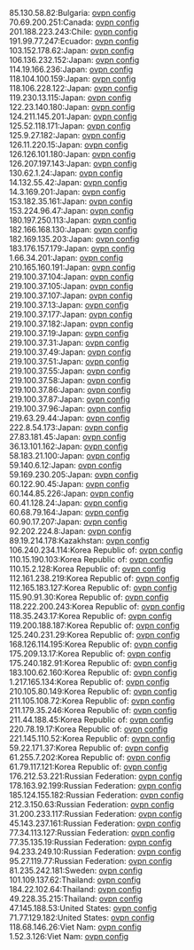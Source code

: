 85.130.58.82:Bulgaria: [ovpn config](vpn/85_130_58_82.ovpn)  
70.69.200.251:Canada: [ovpn config](vpn/70_69_200_251.ovpn)  
201.188.223.243:Chile: [ovpn config](vpn/201_188_223_243.ovpn)  
191.99.77.247:Ecuador: [ovpn config](vpn/191_99_77_247.ovpn)  
103.152.178.62:Japan: [ovpn config](vpn/103_152_178_62.ovpn)  
106.136.232.152:Japan: [ovpn config](vpn/106_136_232_152.ovpn)  
114.19.166.236:Japan: [ovpn config](vpn/114_19_166_236.ovpn)  
118.104.100.159:Japan: [ovpn config](vpn/118_104_100_159.ovpn)  
118.106.228.122:Japan: [ovpn config](vpn/118_106_228_122.ovpn)  
119.230.13.115:Japan: [ovpn config](vpn/119_230_13_115.ovpn)  
122.23.140.180:Japan: [ovpn config](vpn/122_23_140_180.ovpn)  
124.211.145.201:Japan: [ovpn config](vpn/124_211_145_201.ovpn)  
125.52.118.171:Japan: [ovpn config](vpn/125_52_118_171.ovpn)  
125.9.27.182:Japan: [ovpn config](vpn/125_9_27_182.ovpn)  
126.11.220.15:Japan: [ovpn config](vpn/126_11_220_15.ovpn)  
126.126.101.180:Japan: [ovpn config](vpn/126_126_101_180.ovpn)  
126.207.197.143:Japan: [ovpn config](vpn/126_207_197_143.ovpn)  
130.62.1.24:Japan: [ovpn config](vpn/130_62_1_24.ovpn)  
14.132.55.42:Japan: [ovpn config](vpn/14_132_55_42.ovpn)  
14.3.169.201:Japan: [ovpn config](vpn/14_3_169_201.ovpn)  
153.182.35.161:Japan: [ovpn config](vpn/153_182_35_161.ovpn)  
153.224.96.47:Japan: [ovpn config](vpn/153_224_96_47.ovpn)  
180.197.250.113:Japan: [ovpn config](vpn/180_197_250_113.ovpn)  
182.166.168.130:Japan: [ovpn config](vpn/182_166_168_130.ovpn)  
182.169.135.203:Japan: [ovpn config](vpn/182_169_135_203.ovpn)  
183.176.157.179:Japan: [ovpn config](vpn/183_176_157_179.ovpn)  
1.66.34.201:Japan: [ovpn config](vpn/1_66_34_201.ovpn)  
210.165.160.191:Japan: [ovpn config](vpn/210_165_160_191.ovpn)  
219.100.37.104:Japan: [ovpn config](vpn/219_100_37_104.ovpn)  
219.100.37.105:Japan: [ovpn config](vpn/219_100_37_105.ovpn)  
219.100.37.107:Japan: [ovpn config](vpn/219_100_37_107.ovpn)  
219.100.37.13:Japan: [ovpn config](vpn/219_100_37_13.ovpn)  
219.100.37.177:Japan: [ovpn config](vpn/219_100_37_177.ovpn)  
219.100.37.182:Japan: [ovpn config](vpn/219_100_37_182.ovpn)  
219.100.37.19:Japan: [ovpn config](vpn/219_100_37_19.ovpn)  
219.100.37.31:Japan: [ovpn config](vpn/219_100_37_31.ovpn)  
219.100.37.49:Japan: [ovpn config](vpn/219_100_37_49.ovpn)  
219.100.37.51:Japan: [ovpn config](vpn/219_100_37_51.ovpn)  
219.100.37.55:Japan: [ovpn config](vpn/219_100_37_55.ovpn)  
219.100.37.58:Japan: [ovpn config](vpn/219_100_37_58.ovpn)  
219.100.37.86:Japan: [ovpn config](vpn/219_100_37_86.ovpn)  
219.100.37.87:Japan: [ovpn config](vpn/219_100_37_87.ovpn)  
219.100.37.96:Japan: [ovpn config](vpn/219_100_37_96.ovpn)  
219.63.29.44:Japan: [ovpn config](vpn/219_63_29_44.ovpn)  
222.8.54.173:Japan: [ovpn config](vpn/222_8_54_173.ovpn)  
27.83.181.45:Japan: [ovpn config](vpn/27_83_181_45.ovpn)  
36.13.101.162:Japan: [ovpn config](vpn/36_13_101_162.ovpn)  
58.183.21.100:Japan: [ovpn config](vpn/58_183_21_100.ovpn)  
59.140.6.12:Japan: [ovpn config](vpn/59_140_6_12.ovpn)  
59.169.230.205:Japan: [ovpn config](vpn/59_169_230_205.ovpn)  
60.122.90.45:Japan: [ovpn config](vpn/60_122_90_45.ovpn)  
60.144.85.226:Japan: [ovpn config](vpn/60_144_85_226.ovpn)  
60.41.128.24:Japan: [ovpn config](vpn/60_41_128_24.ovpn)  
60.68.79.164:Japan: [ovpn config](vpn/60_68_79_164.ovpn)  
60.90.17.207:Japan: [ovpn config](vpn/60_90_17_207.ovpn)  
92.202.224.8:Japan: [ovpn config](vpn/92_202_224_8.ovpn)  
89.19.214.178:Kazakhstan: [ovpn config](vpn/89_19_214_178.ovpn)  
106.240.234.114:Korea Republic of: [ovpn config](vpn/106_240_234_114.ovpn)  
110.15.190.103:Korea Republic of: [ovpn config](vpn/110_15_190_103.ovpn)  
110.15.2.128:Korea Republic of: [ovpn config](vpn/110_15_2_128.ovpn)  
112.161.238.219:Korea Republic of: [ovpn config](vpn/112_161_238_219.ovpn)  
112.165.183.127:Korea Republic of: [ovpn config](vpn/112_165_183_127.ovpn)  
115.90.91.30:Korea Republic of: [ovpn config](vpn/115_90_91_30.ovpn)  
118.222.200.243:Korea Republic of: [ovpn config](vpn/118_222_200_243.ovpn)  
118.35.243.17:Korea Republic of: [ovpn config](vpn/118_35_243_17.ovpn)  
119.200.188.187:Korea Republic of: [ovpn config](vpn/119_200_188_187.ovpn)  
125.240.231.29:Korea Republic of: [ovpn config](vpn/125_240_231_29.ovpn)  
168.126.114.195:Korea Republic of: [ovpn config](vpn/168_126_114_195.ovpn)  
175.209.13.17:Korea Republic of: [ovpn config](vpn/175_209_13_17.ovpn)  
175.240.182.91:Korea Republic of: [ovpn config](vpn/175_240_182_91.ovpn)  
183.100.62.160:Korea Republic of: [ovpn config](vpn/183_100_62_160.ovpn)  
1.217.165.134:Korea Republic of: [ovpn config](vpn/1_217_165_134.ovpn)  
210.105.80.149:Korea Republic of: [ovpn config](vpn/210_105_80_149.ovpn)  
211.105.108.72:Korea Republic of: [ovpn config](vpn/211_105_108_72.ovpn)  
211.179.35.246:Korea Republic of: [ovpn config](vpn/211_179_35_246.ovpn)  
211.44.188.45:Korea Republic of: [ovpn config](vpn/211_44_188_45.ovpn)  
220.78.19.17:Korea Republic of: [ovpn config](vpn/220_78_19_17.ovpn)  
221.145.110.52:Korea Republic of: [ovpn config](vpn/221_145_110_52.ovpn)  
59.22.171.37:Korea Republic of: [ovpn config](vpn/59_22_171_37.ovpn)  
61.255.7.202:Korea Republic of: [ovpn config](vpn/61_255_7_202.ovpn)  
61.79.117.121:Korea Republic of: [ovpn config](vpn/61_79_117_121.ovpn)  
176.212.53.221:Russian Federation: [ovpn config](vpn/176_212_53_221.ovpn)  
178.163.92.199:Russian Federation: [ovpn config](vpn/178_163_92_199.ovpn)  
185.124.155.182:Russian Federation: [ovpn config](vpn/185_124_155_182.ovpn)  
212.3.150.63:Russian Federation: [ovpn config](vpn/212_3_150_63.ovpn)  
31.200.233.117:Russian Federation: [ovpn config](vpn/31_200_233_117.ovpn)  
45.143.237.161:Russian Federation: [ovpn config](vpn/45_143_237_161.ovpn)  
77.34.113.127:Russian Federation: [ovpn config](vpn/77_34_113_127.ovpn)  
77.35.135.19:Russian Federation: [ovpn config](vpn/77_35_135_19.ovpn)  
94.233.249.10:Russian Federation: [ovpn config](vpn/94_233_249_10.ovpn)  
95.27.119.77:Russian Federation: [ovpn config](vpn/95_27_119_77.ovpn)  
81.235.242.181:Sweden: [ovpn config](vpn/81_235_242_181.ovpn)  
101.109.137.62:Thailand: [ovpn config](vpn/101_109_137_62.ovpn)  
184.22.102.64:Thailand: [ovpn config](vpn/184_22_102_64.ovpn)  
49.228.35.215:Thailand: [ovpn config](vpn/49_228_35_215.ovpn)  
47.145.188.53:United States: [ovpn config](vpn/47_145_188_53.ovpn)  
71.77.129.182:United States: [ovpn config](vpn/71_77_129_182.ovpn)  
118.68.146.26:Viet Nam: [ovpn config](vpn/118_68_146_26.ovpn)  
1.52.3.126:Viet Nam: [ovpn config](vpn/1_52_3_126.ovpn)  
